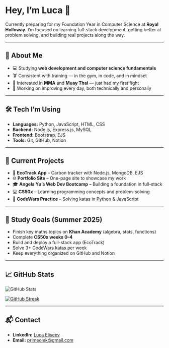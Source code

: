 # Hey, I’m Luca 👋

Currently preparing for my Foundation Year in Computer Science at **Royal Holloway**. I’m focused on learning full-stack development, getting better at problem solving, and building real projects along the way.

---

## 🧠 About Me

- 💻 Studying **web development and computer science fundamentals**
- 🏋️ Consistent with training — in the gym, in code, and in mindset
- 🥋 Interested in **MMA** and **Muay Thai** — just had my first fight
- 🎯 Working on improving every day, both technically and personally

---

## 🛠 Tech I’m Using

- **Languages:** Python, JavaScript, HTML, CSS
- **Backend:** Node.js, Express.js, MySQL
- **Frontend:** Bootstrap, EJS
- **Tools:** Git, GitHub, Notion

---

## 🔧 Current Projects

- 🧱 **EcoTrack App** – Carbon tracker with Node.js, MongoDB, EJS
- 🌐 **Portfolio Site** – One-page site to showcase my work
- 🎓 **Angela Yu’s Web Dev Bootcamp** – Building a foundation in full-stack
- 💻 **CS50x** – Learning programming concepts and problem-solving
- 🧠 **CodeWars Practice** – Solving katas in Python & JavaScript

---

## 🎯 Study Goals (Summer 2025)

- Finish key maths topics on **Khan Academy** (algebra, stats, functions)
- Complete **CS50x weeks 0–4**
- Build and deploy a full-stack app (EcoTrack)
- Solve 3+ CodeWars katas per week
- Keep everything organized on GitHub and Notion

---

## 📈 GitHub Stats

![GitHub Stats](https://github-readme-stats.vercel.app/api?username=PrimeOleg&show_icons=true&theme=radical)

[![GitHub Streak](https://streak-stats.demolab.com/?user=PrimeOleg&theme=radical&hide_border=true)](https://git.io/streak-stats)

---

## 📬 Contact

- **LinkedIn:** [Luca Eliseev](https://www.linkedin.com/in/luca-eliseev/)
- **Email:** [primeolek@gmail.com](mailto:primeolek@gmail.com)
